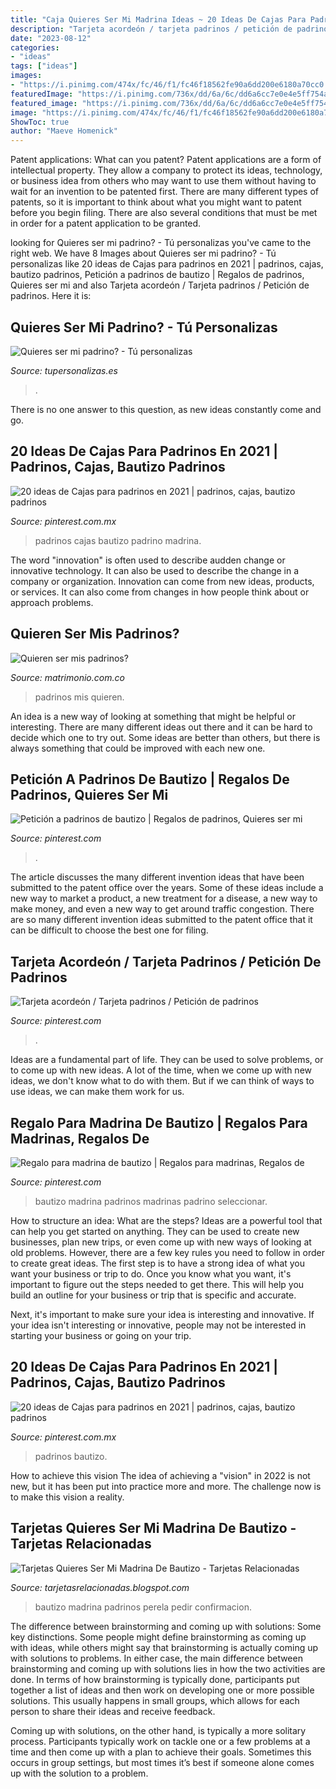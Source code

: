 ```yaml
---
title: "Caja Quieres Ser Mi Madrina Ideas ~ 20 Ideas De Cajas Para Padrinos En 2021"
description: "Tarjeta acordeón / tarjeta padrinos / petición de padrinos"
date: "2023-08-12"
categories:
- "ideas"
tags: ["ideas"]
images:
- "https://i.pinimg.com/474x/fc/46/f1/fc46f18562fe90a6dd200e6180a70cc0.jpg"
featuredImage: "https://i.pinimg.com/736x/dd/6a/6c/dd6a6cc7e0e4e5ff754a6a4f615b74f7.jpg"
featured_image: "https://i.pinimg.com/736x/dd/6a/6c/dd6a6cc7e0e4e5ff754a6a4f615b74f7.jpg"
image: "https://i.pinimg.com/474x/fc/46/f1/fc46f18562fe90a6dd200e6180a70cc0.jpg"
ShowToc: true
author: "Maeve Homenick"
---
```



Patent applications: What can you patent?
Patent applications are a form of intellectual property. They allow a company to protect its ideas, technology, or business idea from others who may want to use them without having to wait for an invention to be patented first. There are many different types of patents, so it is important to think about what you might want to patent before you begin filing. There are also several conditions that must be met in order for a patent application to be granted.

	

		
looking for Quieres ser mi padrino? - Tú personalizas you've came to the right web. We have 8 Images about Quieres ser mi padrino? - Tú personalizas like 20 ideas de Cajas para padrinos en 2021 | padrinos, cajas, bautizo padrinos, Petición a padrinos de bautizo | Regalos de padrinos, Quieres ser mi and also Tarjeta acordeón / Tarjeta padrinos / Petición de padrinos. Here it is:
		
    
## Quieres Ser Mi Padrino? - Tú Personalizas

<img loading=lazy src="https://www.tupersonalizas.es/wp-content/uploads/2020/04/2.1-tito-quieres-ser-mi-padrino-principal-768x768.jpg" onerror="this.onerror=null;this.src='https://tse4.mm.bing.net/th?id=OIP.siTtD9aeMvNcrCTBEMiLDgHaHa&amp;pid=15.1';" alt="Quieres ser mi padrino? - Tú personalizas">

_Source: tupersonalizas.es_

>. 

	

There is no one answer to this question, as new ideas constantly come and go.

    
## 20 Ideas De Cajas Para Padrinos En 2021 | Padrinos, Cajas, Bautizo Padrinos

<img loading=lazy src="https://i.pinimg.com/474x/fc/46/f1/fc46f18562fe90a6dd200e6180a70cc0.jpg" onerror="this.onerror=null;this.src='https://tse1.mm.bing.net/th?id=OIP.nT1roKl9YJCIiPOfDXbFXgAAAA&amp;pid=15.1';" alt="20 ideas de Cajas para padrinos en 2021 | padrinos, cajas, bautizo padrinos">

_Source: pinterest.com.mx_

>padrinos cajas bautizo padrino madrina. 

	

The word "innovation" is often used to describe audden change or innovative technology. It can also be used to describe the change in a company or organization. Innovation can come from new ideas, products, or services. It can also come from changes in how people think about or approach problems.

    
## Quieren Ser Mis Padrinos?

<img loading=lazy src="https://cdn0.matrimonio.com.co/usr/8/0/7/8/cfb_188719.jpg" onerror="this.onerror=null;this.src='https://tse1.mm.bing.net/th?id=OIP.vcb4VMz2CCKXYtxEKT4t0AHaJ4&amp;pid=15.1';" alt="Quieren ser mis padrinos?">

_Source: matrimonio.com.co_

>padrinos mis quieren. 

	

An idea is a new way of looking at something that might be helpful or interesting. There are many different ideas out there and it can be hard to decide which one to try out. Some ideas are better than others, but there is always something that could be improved with each new one.

    
## Petición A Padrinos De Bautizo | Regalos De Padrinos, Quieres Ser Mi

<img loading=lazy src="https://i.pinimg.com/originals/a7/e2/84/a7e2846e0322d7e755356b3fcd0fd5d5.jpg" onerror="this.onerror=null;this.src='https://tse2.mm.bing.net/th?id=OIP.4Bubk8ygCziA-ho-_r_T_QHaFj&amp;pid=15.1';" alt="Petición a padrinos de bautizo | Regalos de padrinos, Quieres ser mi">

_Source: pinterest.com_

>. 

	

The article discusses the many different invention ideas that have been submitted to the patent office over the years. Some of these ideas include a new way to market a product, a new treatment for a disease, a new way to make money, and even a new way to get around traffic congestion. There are so many different invention ideas submitted to the patent office that it can be difficult to choose the best one for filing.

    
## Tarjeta Acordeón / Tarjeta Padrinos / Petición De Padrinos

<img loading=lazy src="https://i.pinimg.com/736x/08/e4/ea/08e4ea6e30f6f690ae3bb6d539d71101.jpg" onerror="this.onerror=null;this.src='https://tse1.mm.bing.net/th?id=OIP.JP4xZKITTNM-ExgrZlGXYAHaJ3&amp;pid=15.1';" alt="Tarjeta acordeón / Tarjeta padrinos / Petición de padrinos">

_Source: pinterest.com_

>. 

	

Ideas are a fundamental part of life. They can be used to solve problems, or to come up with new ideas. A lot of the time, when we come up with new ideas, we don't know what to do with them. But if we can think of ways to use ideas, we can make them work for us.

    
## Regalo Para Madrina De Bautizo | Regalos Para Madrinas, Regalos De

<img loading=lazy src="https://i.pinimg.com/originals/50/cb/ad/50cbadbb675819095ef41770afa94603.jpg" onerror="this.onerror=null;this.src='https://tse4.mm.bing.net/th?id=OIP.dikQmBM5vlaeh5rz-dJnNAHaJ4&amp;pid=15.1';" alt="Regalo para madrina de bautizo | Regalos para madrinas, Regalos de">

_Source: pinterest.com_

>bautizo madrina padrinos madrinas padrino seleccionar. 

	

How to structure an idea: What are the steps?
Ideas are a powerful tool that can help you get started on anything. They can be used to create new businesses, plan new trips, or even come up with new ways of looking at old problems. However, there are a few key rules you need to follow in order to create great ideas.
The first step is to have a strong idea of what you want your business or trip to do. Once you know what you want, it's important to figure out the steps needed to get there. This will help you build an outline for your business or trip that is specific and accurate.

Next, it's important to make sure your idea is interesting and innovative. If your idea isn't interesting or innovative, people may not be interested in starting your business or going on your trip.

    
## 20 Ideas De Cajas Para Padrinos En 2021 | Padrinos, Cajas, Bautizo Padrinos

<img loading=lazy src="https://i.pinimg.com/474x/f0/ed/f5/f0edf540225795e55c38f0346e2d132b.jpg" onerror="this.onerror=null;this.src='https://tse2.mm.bing.net/th?id=OIP.mGHEyc2QV5Yu60TRhS56NgAAAA&amp;pid=15.1';" alt="20 ideas de Cajas para padrinos en 2021 | padrinos, cajas, bautizo padrinos">

_Source: pinterest.com.mx_

>padrinos bautizo. 

	

How to achieve this vision
The idea of achieving a "vision" in 2022 is not new, but it has been put into practice more and more. The challenge now is to make this vision a reality.

    
## Tarjetas Quieres Ser Mi Madrina De Bautizo - Tarjetas Relacionadas

<img loading=lazy src="https://i.pinimg.com/736x/dd/6a/6c/dd6a6cc7e0e4e5ff754a6a4f615b74f7.jpg" onerror="this.onerror=null;this.src='https://tse4.mm.bing.net/th?id=OIP.wzlwmt9K6AS2yn3k7R7wfwHaJ4&amp;pid=15.1';" alt="Tarjetas Quieres Ser Mi Madrina De Bautizo - Tarjetas Relacionadas">

_Source: tarjetasrelacionadas.blogspot.com_

>bautizo madrina padrinos perela pedir confirmacion. 

	

The difference between brainstorming and coming up with solutions: Some key distinctions.
Some people might define brainstorming as coming up with ideas, while others might say that brainstorming is actually coming up with solutions to problems. In either case, the main difference between brainstorming and coming up with solutions lies in how the two activities are done.
In terms of how brainstorming is typically done, participants put together a list of ideas and then work on developing one or more possible solutions. This usually happens in small groups, which allows for each person to share their ideas and receive feedback.

Coming up with solutions, on the other hand, is typically a more solitary process. Participants typically work on tackle one or a few problems at a time and then come up with a plan to achieve their goals. Sometimes this occurs in group settings, but most times it’s best if someone alone comes up with the solution to a problem.

